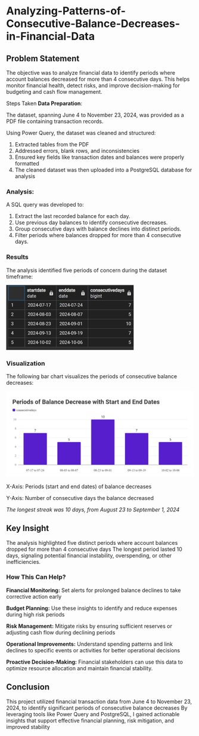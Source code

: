 # Analyzing-Patterns-of-Consecutive-Balance-Decreases-in-Financial-Data


## Problem Statement
The objective was to analyze financial data to identify periods where account balances decreased for more than 4 consecutive days. 
This helps monitor financial health, detect risks, and improve decision-making for budgeting and cash flow management.

Steps Taken
**Data Preparation**:

The dataset, spanning June 4 to November 23, 2024, was provided as a PDF file containing transaction records.

Using Power Query, the dataset was cleaned and structured:
1. Extracted tables from the PDF
2. Addressed errors, blank rows, and inconsistencies
3. Ensured key fields like transaction dates and balances were properly formatted
4. The cleaned dataset was then uploaded into a PostgreSQL database for analysis

### **Analysis**:

A SQL query was developed to:
1. Extract the last recorded balance for each day.
2. Use previous day balances to identify consecutive decreases.
3. Group consecutive days with balance declines into distinct periods.
4. Filter periods where balances dropped for more than 4 consecutive days.

### **Results**

The analysis identified five periods of concern during the dataset timeframe:

![Result](https://github.com/SylviaWutche/Analyzing-Patterns-of-Consecutive-Balance-Decreases-in-Financial-Data/blob/main/result2.jpg)

### **Visualization**

The following bar chart visualizes the periods of consecutive balance decreases:

![Visual](https://github.com/SylviaWutche/Analyzing-Patterns-of-Consecutive-Balance-Decreases-in-Financial-Data/blob/main/Periods%20of%20Balance%20Decrease%20with%20Start%20and%20End%20Dates.jpeg)

X-Axis: Periods (start and end dates) of balance decreases

Y-Axis: Number of consecutive days the balance decreased

*The longest streak was 10 days, from August 23 to September 1, 2024*

## Key Insight
The analysis highlighted five distinct periods where account balances dropped for more than 4 consecutive days
The longest period lasted 10 days, signaling potential financial instability, overspending, or other inefficiencies.


### How This Can Help?

**Financial Monitoring:**
Set alerts for prolonged balance declines to take corrective action early

**Budget Planning:**
Use these insights to identify and reduce expenses during high risk periods

**Risk Management:**
Mitigate risks by ensuring sufficient reserves or adjusting cash flow during declining periods

**Operational Improvements:**
Understand spending patterns and link declines to specific events or activities for better operational decisions

**Proactive Decision-Making:**
Financial stakeholders can use this data to optimize resource allocation and maintain financial stability.

## **Conclusion**

This project utilized financial transaction data from June 4 to November 23, 2024, to identify significant periods of consecutive balance decreases
By leveraging tools like Power Query and PostgreSQL, I gained actionable insights that support effective financial planning, risk mitigation, and improved stability
